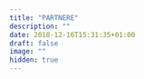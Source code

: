 ```yaml
---
title: "PARTNERE"
description: ""
date: 2018-12-16T15:31:35+01:00
draft: false
image: ""
hidden: true
---
```


